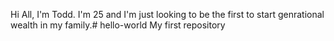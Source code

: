 Hi All, I'm Todd. I'm 25 and I'm just looking to be the first to start genrational wealth in my family.# hello-world
My first repository
